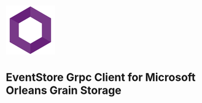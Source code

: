 <img src="https://raw.githubusercontent.com/hongliyu2002/Orleans.FluentResult/master/resources/icons/logo_128.png" alt="Fluent Result"/>

# EventStore Grpc Client for Microsoft Orleans Grain Storage
